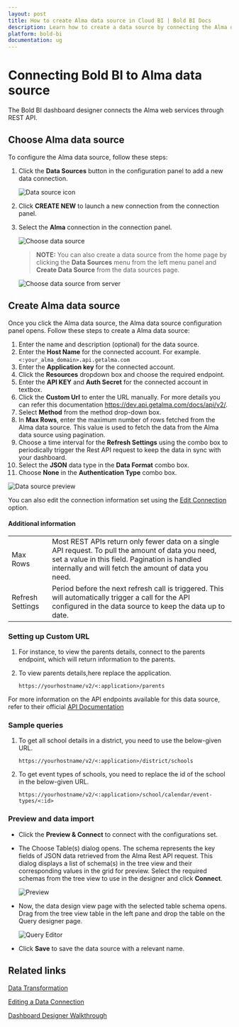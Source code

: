 ```yaml
---
layout: post
title: How to create Alma data source in Cloud BI | Bold BI Docs
description: Learn how to create a data source by connecting the Alma data through its REST API endpoint in Dashboard Designer with the Bold BI Cloud application.
platform: bold-bi
documentation: ug
---
```


# Connecting Bold BI to Alma data source
The Bold BI dashboard designer connects the Alma web services through REST API.

## Choose Alma data source

To configure the Alma data source, follow these steps:
1. Click the **Data Sources** button in the configuration panel to add a new data connection.

   ![Data source icon](/static/assets/cloud/working-with-datasource/data-connectors/images/common/DataSourcesIcon.png)
   
2. Click **CREATE NEW** to launch a new connection from the connection panel.
3. Select the **Alma** connection in the connection panel.

   ![Choose data source](/static/assets/cloud/working-with-datasource/data-connectors/images/Alma/Almapng.png)

   > **NOTE:** You can also create a data source from the home page by clicking the **Data Sources** menu from the left menu panel and **Create Data Source** from the data sources page.

   ![Choose data source from server](/static/assets/cloud/working-with-datasource/data-connectors/images/Alma/AlmaDS_server.png)

## Create Alma data source
Once you click the Alma data source, the Alma data source configuration panel opens. Follow these steps to create a Alma data source:
1.  Enter the name and description (optional) for the data source.
2.  Enter the **Host Name** for the connected account. For example. `<:your_alma_domain>.api.getalma.com`
3.  Enter the **Application key** for the connected account.
4.  Click the **Resources** dropdown box and choose the required endpoint.
5.  Enter the **API KEY** and **Auth Secret** for the connected account in textbox.
6.  Click the **Custom Url** to enter the URL manually. For more details you  can refer this documentation https://dev.api.getalma.com/docs/api/v2/.
7.  Select **Method** from the method drop-down box.
8.  In **Max Rows**, enter the maximum number of rows fetched from the Alma data source. This value is used to fetch the data from the Alma data source using pagination.
9.  Choose a time interval for the **Refresh Settings** using the combo box to periodically trigger the Rest API request to keep the data in sync with your dashboard.
10. Select the **JSON** data type in the **Data Format** combo box.
11. Choose **None** in the **Authentication Type** combo box.  

 ![Data source preview](/static/assets/cloud/working-with-datasource/data-connectors/images/Alma/AlmaDS.png)  

You can also edit the connection information set using the  [Edit Connection](/cloud-bi/working-with-data-source/editing-a-data-connection/) option.

#### Additional information
<table width="600">
<tr>
<td>
Max Rows
</td>
<td>
Most REST APIs return only fewer data on a single API request. To pull the amount of data you need, set a value in this field.  
Pagination is handled internally and will fetch the amount of data you need.
</td>
</tr>
<tr>
<td>
Refresh Settings
</td>
<td>
Period before the next refresh call is triggered. This will automatically trigger a call for the API configured in the data source to keep the data up to date.
</td>
</tr>
</table>

### Setting up Custom URL
1. For instance, to view the parents details, connect to the parents endpoint, which will return information to the parents.  
2. To view parents details,here replace the application. 

   `https://yourhostname/v2/<:application>/parents`

For more information on the API endpoints available for this data source, refer to their official [API Documentation](https://dev.api.getalma.com/docs/api/v2/)
   

### Sample queries

1. To get all school details in a district, you need to use the below-given URL.

   `https://yourhostname/v2/<:application>/district/schools`

2. To get event types of schools, you need to replace the id of the school in the below-given URL.

   `https://yourhostname/v2/<:application>/school/calendar/event-types/<:id>`


### Preview and data import
* Click the **Preview & Connect** to connect with the configurations set.
* The Choose Table(s) dialog opens. The schema represents the key fields of JSON data retrieved from the Alma Rest API request. This dialog displays a list of schema(s) in the tree view and their corresponding values in the grid for preview. Select the required schemas from the tree view to use in the designer and click **Connect**.

   ![Preview](/static/assets/cloud/working-with-datasource/data-connectors/images/common/Preview.png)

* Now, the data design view page with the selected table schema opens. Drag from the tree view table in the left pane and drop the table on the Query designer page.

   ![Query Editor](/static/assets/cloud/working-with-datasource/data-connectors/images/common/QueryEditor.png)

* Click **Save** to save the data source with a relevant name.

## Related links
[Data Transformation](/cloud-bi/working-with-data-source/transforming-data/joining-table/)

[Editing a Data Connection](/cloud-bi/working-with-data-source/editing-a-data-connection/)   

[Dashboard Designer Walkthrough](/cloud-bi/getting-started/quick-start/)


